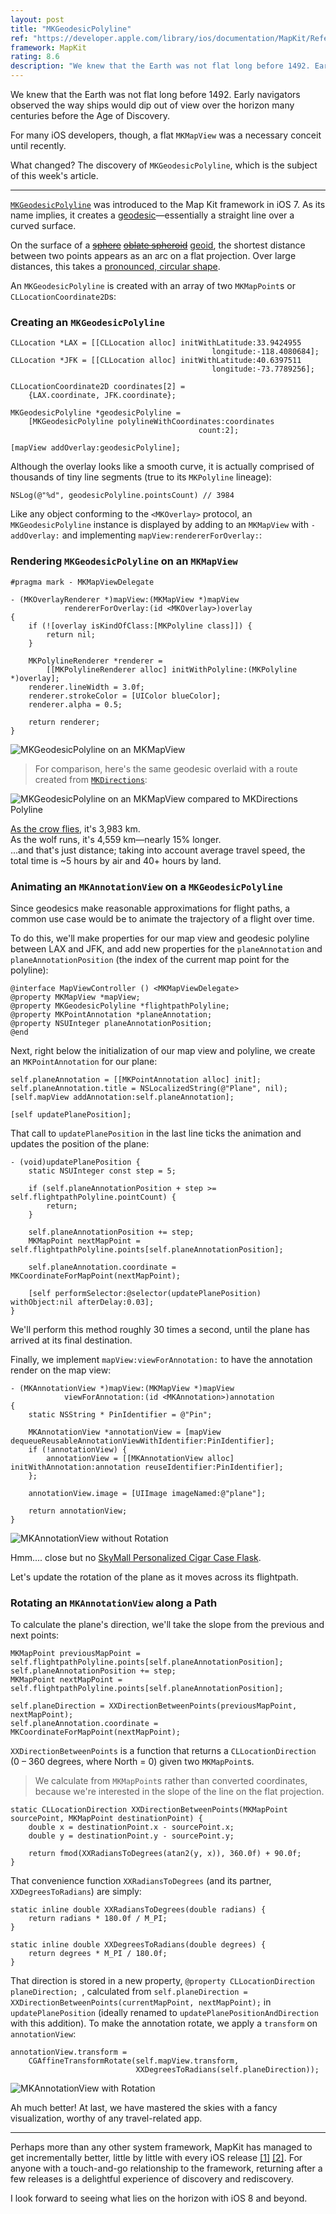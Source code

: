 ```yaml
---
layout: post
title: "MKGeodesicPolyline"
ref: "https://developer.apple.com/library/ios/documentation/MapKit/Reference/MKGeodesicPolyline_class/Reference/Reference.html"
framework: MapKit
rating: 8.6
description: "We knew that the Earth was not flat long before 1492. Early navigators observed the way ships would dip out of view over the horizon many centuries before the Age of Discovery. For many iOS developers, though, a flat MKMapView was a necessary conceit until recently."
---
```


We knew that the Earth was not flat long before 1492. Early navigators observed the way ships would dip out of view over the horizon many centuries before the Age of Discovery.

For many iOS developers, though, a flat `MKMapView` was a necessary conceit until recently.

What changed? The discovery of `MKGeodesicPolyline`, which is the subject of this week's article.

* * *

[`MKGeodesicPolyline`](https://developer.apple.com/library/ios/documentation/MapKit/Reference/MKGeodesicPolyline_class/Reference/Reference.html) was introduced to the Map Kit framework in iOS 7. As its name implies, it creates a [geodesic](http://en.wikipedia.org/wiki/Geodesic)—essentially a straight line over a curved surface.

On the surface of a <del><a href="http://en.wikipedia.org/wiki/Sphere">sphere</a></del> <del><ins><a href="http://en.wikipedia.org/wiki/Oblate_spheroid">oblate spheroid</a></ins></del> <ins><a href="http://en.wikipedia.org/wiki/Geoid">geoid</a></ins>, the shortest distance between two points appears as an arc on a flat projection. Over large distances, this takes a [pronounced, circular shape](http://en.wikipedia.org/wiki/Great-circle_distance).

An `MKGeodesicPolyline` is created with an array of two `MKMapPoint`s or `CLLocationCoordinate2D`s:

### Creating an `MKGeodesicPolyline`

~~~{objective-c}
CLLocation *LAX = [[CLLocation alloc] initWithLatitude:33.9424955
                                             longitude:-118.4080684];
CLLocation *JFK = [[CLLocation alloc] initWithLatitude:40.6397511
                                             longitude:-73.7789256];

CLLocationCoordinate2D coordinates[2] =
    {LAX.coordinate, JFK.coordinate};

MKGeodesicPolyline *geodesicPolyline =
    [MKGeodesicPolyline polylineWithCoordinates:coordinates
                                          count:2];

[mapView addOverlay:geodesicPolyline];
~~~

Although the overlay looks like a smooth curve, it is actually comprised of thousands of tiny line segments (true to its `MKPolyline` lineage):

~~~{objective-c}
NSLog(@"%d", geodesicPolyline.pointsCount) // 3984
~~~

Like any object conforming to the `<MKOverlay>` protocol, an `MKGeodesicPolyline` instance is displayed by adding to an `MKMapView` with `-addOverlay:` and implementing `mapView:rendererForOverlay:`:

### Rendering `MKGeodesicPolyline` on an `MKMapView`

~~~{objective-c}
#pragma mark - MKMapViewDelegate

- (MKOverlayRenderer *)mapView:(MKMapView *)mapView
            rendererForOverlay:(id <MKOverlay>)overlay
{
    if (![overlay isKindOfClass:[MKPolyline class]]) {
        return nil;
    }

    MKPolylineRenderer *renderer =
        [[MKPolylineRenderer alloc] initWithPolyline:(MKPolyline *)overlay];
    renderer.lineWidth = 3.0f;
    renderer.strokeColor = [UIColor blueColor];
    renderer.alpha = 0.5;

    return renderer;
}
~~~

![MKGeodesicPolyline on an MKMapView](http://nshipster.s3.amazonaws.com/mkgeodesicpolyline.jpg)

> For comparison, here's the same geodesic overlaid with a route created from [`MKDirections`](http://nshipster.com/mktileoverlay-mkmapsnapshotter-mkdirections/):

![MKGeodesicPolyline on an MKMapView compared to MKDirections Polyline](http://nshipster.s3.amazonaws.com/mkgeodesicpolyline-with-directions.jpg)

[As the crow flies](http://en.wikipedia.org/wiki/As_the_crow_flies), it's 3,983 km.<br/>
As the wolf runs, it's 4,559 km—nearly 15% longer.<br/>
...and that's just distance; taking into account average travel speed, the total time is ~5 hours by air and 40+ hours by land.

### Animating an `MKAnnotationView` on a `MKGeodesicPolyline`

Since geodesics make reasonable approximations for flight paths, a common use case would be to animate the trajectory of a flight over time.

To do this, we'll make properties for our map view and geodesic polyline between LAX and JFK, and add new properties for the `planeAnnotation` and `planeAnnotationPosition` (the index of the current map point for the polyline):

~~~{objective-c}
@interface MapViewController () <MKMapViewDelegate>
@property MKMapView *mapView;
@property MKGeodesicPolyline *flightpathPolyline;
@property MKPointAnnotation *planeAnnotation;
@property NSUInteger planeAnnotationPosition;
@end
~~~

Next, right below the initialization of our map view and polyline, we create an `MKPointAnnotation` for our plane:

~~~{objective-c}
self.planeAnnotation = [[MKPointAnnotation alloc] init];
self.planeAnnotation.title = NSLocalizedString(@"Plane", nil);
[self.mapView addAnnotation:self.planeAnnotation];

[self updatePlanePosition];
~~~

That call to `updatePlanePosition` in the last line ticks the animation and updates the position of the plane:

~~~{objective-c}
- (void)updatePlanePosition {
    static NSUInteger const step = 5;

    if (self.planeAnnotationPosition + step >= self.flightpathPolyline.pointCount) {
        return;
    }

    self.planeAnnotationPosition += step;
    MKMapPoint nextMapPoint = self.flightpathPolyline.points[self.planeAnnotationPosition];

    self.planeAnnotation.coordinate = MKCoordinateForMapPoint(nextMapPoint);

    [self performSelector:@selector(updatePlanePosition) withObject:nil afterDelay:0.03];
}
~~~


We'll perform this method roughly 30 times a second, until the plane has arrived at its final destination.

Finally, we implement `mapView:viewForAnnotation:` to have the annotation render on the map view:

~~~{objective-c}
- (MKAnnotationView *)mapView:(MKMapView *)mapView
            viewForAnnotation:(id <MKAnnotation>)annotation
{
    static NSString * PinIdentifier = @"Pin";

    MKAnnotationView *annotationView = [mapView dequeueReusableAnnotationViewWithIdentifier:PinIdentifier];
    if (!annotationView) {
        annotationView = [[MKAnnotationView alloc] initWithAnnotation:annotation reuseIdentifier:PinIdentifier];
    };

    annotationView.image = [UIImage imageNamed:@"plane"];

    return annotationView;
}
~~~

![MKAnnotationView without Rotation](http://nshipster.s3.amazonaws.com/mkgeodesicpolyline-airplane-animate.gif)

Hmm.... close but no [SkyMall Personalized Cigar Case Flask](http://www.skymall.com/personalized-cigar-case-flask/GC900.html).

Let's update the rotation of the plane as it moves across its flightpath.

### Rotating an `MKAnnotationView` along a Path

To calculate the plane's direction, we'll take the slope from the previous and next points:

~~~{objective-c}
MKMapPoint previousMapPoint = self.flightpathPolyline.points[self.planeAnnotationPosition];
self.planeAnnotationPosition += step;
MKMapPoint nextMapPoint = self.flightpathPolyline.points[self.planeAnnotationPosition];

self.planeDirection = XXDirectionBetweenPoints(previousMapPoint, nextMapPoint);
self.planeAnnotation.coordinate = MKCoordinateForMapPoint(nextMapPoint);
~~~

`XXDirectionBetweenPoints` is a function that returns a `CLLocationDirection` (0 – 360 degrees, where North = 0) given two `MKMapPoint`s.

> We calculate from `MKMapPoint`s rather than converted coordinates, because we're interested in the slope of the line on the flat projection.

~~~{objective-c}
static CLLocationDirection XXDirectionBetweenPoints(MKMapPoint sourcePoint, MKMapPoint destinationPoint) {
    double x = destinationPoint.x - sourcePoint.x;
    double y = destinationPoint.y - sourcePoint.y;

    return fmod(XXRadiansToDegrees(atan2(y, x)), 360.0f) + 90.0f;
}
~~~

That convenience function `XXRadiansToDegrees` (and its partner, `XXDegreesToRadians`) are simply:

~~~{objective-c}
static inline double XXRadiansToDegrees(double radians) {
    return radians * 180.0f / M_PI;
}

static inline double XXDegreesToRadians(double degrees) {
    return degrees * M_PI / 180.0f;
}
~~~

That direction is stored in a new property, `@property CLLocationDirection planeDirection;
`, calculated from `self.planeDirection = XXDirectionBetweenPoints(currentMapPoint, nextMapPoint);` in `updatePlanePosition` (ideally renamed to `updatePlanePositionAndDirection` with this addition). To make the annotation rotate, we apply a `transform` on `annotationView`:

~~~{objective-c}
annotationView.transform =
    CGAffineTransformRotate(self.mapView.transform,
                            XXDegreesToRadians(self.planeDirection));
~~~

![MKAnnotationView with Rotation](http://nshipster.s3.amazonaws.com/mkgeodesicpolyline-airplane-animate-rotate.gif)

Ah much better! At last, we have mastered the skies with a fancy visualization, worthy of any travel-related app.

* * *

Perhaps more than any other system framework, MapKit has managed to get incrementally better, little by little with every iOS release [[1]](http://nshipster.com/mktileoverlay-mkmapsnapshotter-mkdirections/) [[2]](http://nshipster.com/mklocalsearch/). For anyone with a touch-and-go relationship to the framework, returning after a few releases is a delightful experience of discovery and rediscovery.

I look forward to seeing what lies on the horizon with iOS 8 and beyond.

